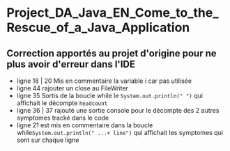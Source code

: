# Project_DA_Java_EN_Come_to_the_Rescue_of_a_Java_Application

## Correction apportés au projet d'origine pour ne plus avoir d'erreur dans l'IDE

- ligne 18 | 20 Mis en commentaire la variable i car pas utilisée
- ligne 44 rajouter un close au FileWriter
- ligne 35 Sortis de la boucle while le `System.out.println(" ")` qui affichait le décompte `headcount`
- ligne 36 | 37 rajouté une sortie console pour le décompte des 2 autres symptomes tracké dans le code
- ligne 21 est mis en commentaire dans la boucle while`System.out.println(" ...+ line")` qui affichait les symptomes qui sont sur chaque ligne 